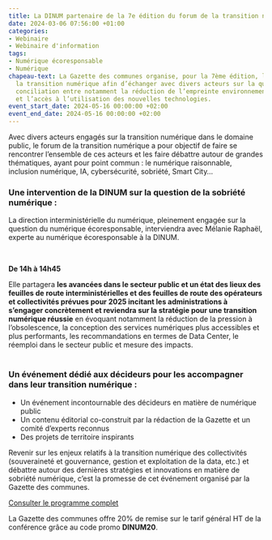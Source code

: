 ```yaml
---
title: La DINUM partenaire de la 7e édition du forum de la transition numérique
date: 2024-03-06 07:56:00 +01:00
categories:
- Webinaire
- Webinaire d'information
tags:
- Numérique écoresponsable
- Numérique
chapeau-text: La Gazette des communes organise, pour la 7ème édition, le forum de
  la transition numérique afin d’échanger avec divers acteurs sur la question de la
  conciliation entre notamment la réduction de l’empreinte environnementale du numérique
  et l’accès à l’utilisation des nouvelles technologies.
event_start_date: 2024-05-16 00:00:00 +02:00
event_end_date: 2024-05-16 00:00:00 +02:00
---
```


Avec divers acteurs engagés sur la transition numérique dans le domaine public, le forum de la transition numérique a pour objectif de faire se rencontrer l’ensemble de ces acteurs et les faire débattre autour de grandes thématiques, ayant pour point commun : le numérique raisonnable, inclusion numérique, IA, cybersécurité, sobriété, Smart City…

### Une intervention de la DINUM sur la question de la sobriété numérique :

La direction interministérielle du numérique, pleinement engagée sur la question du numérique écoresponsable, interviendra avec Mélanie Raphaël, experte au numérique écoresponsable à la DINUM.

<div class="encadre noir" style="margin-bottom:40px"><br><p><b>De 14h à 14h45</b><br>

Elle partagera **les avancées dans le secteur public et un état des lieux des feuilles de route interministérielles et des feuilles de route des opérateurs et collectivités prévues pour 2025 incitant les administrations à s’engager concrètement et reviendra sur la stratégie pour une transition numérique réussie** en évoquant notamment la réduction de la pression à l’obsolescence, la conception des services numériques plus accessibles et plus performants, les recommandations en termes de Data Center, le réemploi dans le secteur public et mesure des impacts.
</p></div>

### Un événement dédié aux décideurs pour les accompagner dans leur transition numérique :

* Un événement incontournable des décideurs en matière de numérique public
* Un contenu éditorial co-construit par la rédaction de la Gazette et un comité d’experts reconnus
* Des projets de territoire inspirants

Revenir sur les enjeux relatifs à la transition numérique des collectivités (souveraineté et gouvernance, gestion et exploitation de la data, etc.) et débattre autour des dernières stratégies et innovations en matière de sobriété numérique, c’est la promesse de cet événement organisé par la Gazette des communes.

<div class="lien-important"><p><a href="https://evenements.infopro-digital.com/gazette-des-communes/evenement-7e-forum-de-la-transition-numerique-2024-p-17096">Consulter le programme complet</a></p></div>

La Gazette des communes offre 20% de remise sur le tarif général HT de la conférence grâce au code promo **DINUM20**.
